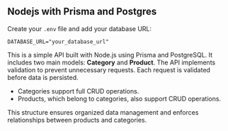## Nodejs with Prisma and Postgres

Create your `.env` file and add your database URL:

```env
DATABASE_URL="your_database_url"
```

This is a simple API built with Node.js using Prisma and PostgreSQL. It includes two main models: **Category** and **Product**. The API implements validation to prevent unnecessary requests. Each request is validated before data is persisted.

- Categories support full CRUD operations.
- Products, which belong to categories, also support CRUD operations.

This structure ensures organized data management and enforces relationships between products and categories.
